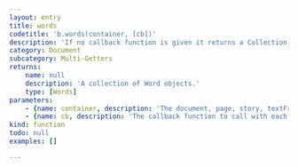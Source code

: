 ```yaml
---
layout: entry
title: words
codetitle: 'b.words(container, [cb])'
description: 'If no callback function is given it returns a Collection of words in the container otherwise calls the given callback function with each word of the given document, page, story, textFrame, paragraph or line.'
category: Document
subcategory: Multi-Getters
returns:
    name: null
    description: 'A collection of Word objects.'
    type: [Words]
parameters:
    - {name: container, description: 'The document, page, story, textFrame, paragraph or line instance to iterate the words in.', optional: false, type: [Document, Page, Story, TextFrame, Paragraph, Line]}
    - {name: cb, description: 'The callback function to call with each word. When this function returns false the loop stops. Passed arguments: word, loopCount.', optional: true, type: [Function]}
kind: function
todo: null
examples: []

---
```

